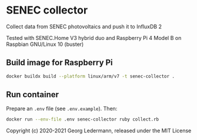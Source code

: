 # SENEC collector

Collect data from SENEC photovoltaics and push it to InfluxDB 2

Tested with SENEC.Home V3 hybrid duo
and Raspberry Pi 4 Model B on Raspbian GNU/Linux 10 (buster)

## Build image for Raspberry Pi

```bash
docker buildx build --platform linux/arm/v7 -t senec-collector .
```

## Run container

Prepare an `.env` file (see `.env.example`). Then:

```bash
docker run --env-file .env senec-collector ruby collect.rb
```

Copyright (c) 2020-2021 Georg Ledermann, released under the MIT License
